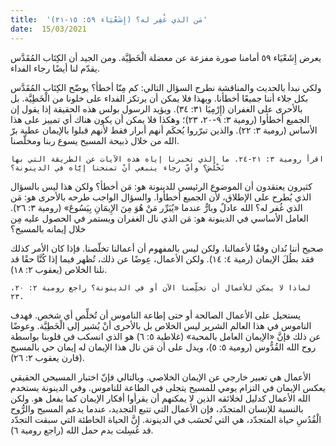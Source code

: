 ```yaml
---
title:  'مَن الذي غُفِر له؟ (إِشَعْيَاء ٥٩: ١٥-٢١)'
date:  15/03/2021
---
```


يعرض إِشَعْيَاء ٥٩ أمامنا صورة مفزعة عن معضلة الْخَطِيَّة. ومن الجيد أن الكِتَاب المُقَدَّس يقدّم لنا أيضًا رجاء الفداء.

ولكي نبدأ بالحديث والمناقشة نطرح السؤال التالي: كم مِنّا أخطأ؟ يوضّح الكِتَاب المُقَدَّس بكل جلاء أننا جميعًا أخطأنا. وبهذا فلا يمكن أن يرتكز الفداء على خلونا من الْخَطِيَّة. بل بالأحرى على الغفران (إِرْمِيَا ٣١: ٣٤). ويؤيد الرسول بولس هذه الحقيقة إذا يقول إن الجميع أخطأوا (رومية ٣: ٩-٢٠، ٢٣)؛ وهكذا فلا يمكن أن يكون هناك أي تمييز على هذا الأساس (رومية ٣: ٢٢). والذين تبرّروا يُحكَم أنهم أبرار فقط لأنهم قبلوا بالإيمان عطية برّ الله من خلال ذبيحة المسيح يسوع ربنا ومخلّصنا.

`اقرأ رومية ٣: ٢١-٢٤. ما الذي تخبرنا إياه هذه الآيات عن الطريقة التي بها نَخْلُصَ؟ وأيّ رجاء ينبغي أنْ تمنحنا إيَّاه في الدينونة؟`

كثيرون يعتقدون أن الموضوع الرئيسي للدينونة هو: مَن أخطأ؟ ولكن هذا ليس بالسؤال الذي يُطرح على الإطلاق، لأن الجميع أخطأوا. والسؤال الواجب طرحه بالأحرى هو: مَن الذي غُفر له؟ الله عادلٌ وبارٌّ عندما «يُبَرِّر مَنْ هُوَ مِنَ الإِيمَانِ بِيَسُوعَ» (رومية ٣: ٢٦). العامل الأساسي في الدينونة هو: مَن الذي نال الغفران ويستمر في الحصول عليه مِن خلال إيمانه بالمسيح؟

صحيح أننا نُدان وفقًا لأعمالنا، ولكن ليس بالمفهوم أن أعمالنا تخلّصنا. فإذا كان الأمر كذلك فقد بطُلَ الإيمان (رمية ٤: ١٤). ولكن الأعمال، عِوضًا عن ذلك، تُظهر فيما إذا كُنَّا حقًا قد نلنا الخلاص (يعقوب ٢: ١٨).

`لماذا لا يمكن للأعمال أن تخلِّصنا الآن أو في الدينونة؟ راجع رومية ٢: ٢٠، ٢٣.`

يستحيل على الأعمال الصالحة أو حتى إطاعة الناموس أن تُخلِّص أي شخص. فهدف الناموس في هذا العالم الشرير ليس الخلاص بل بالأحرى أنْ يُشير إلى الْخَطِيَّة. وعوضًا عن ذلك فإنَّ «الإيمان العامل بالمحبة» (غلاطية ٥: ٦) هو الذي انسكب في قلوبنا بواسطة روح الله القُدُّوس (رومية ٥: ٥)، ويدل على أن مَن نال هذا الإيمان له إيمان حي بالمسيح (قارن يعقوب ٢: ٢٦).

الأعمال هي تعبير خارجي عن الإيمان الخلاصي. وبالتالي فإنّ اختبار المسيحي الحقيقي يعكس الإيمان في التزام يومي للمسيح يتجلى في الطاعة للناموس. وفي الدينونة يستخدم الله الأعمال كدليل لخلائقه الذين لا يمكنهم أن يقرأوا أفكار الإيمان كما يفعل هو. ولكن بالنسبة للإنسان المتجدّد، فإن الأعمال التي تتبع التجديد، عندما يدعم المسيح والرُّوح الْقُدُسِ حياة المتجدّد، هي التي تُحسَب في الدينونة. إنَّ الحياة الخاطئة التي سبقت التجدّد قد غُسِلت بدم حمل الله (راجع رومية ٦).